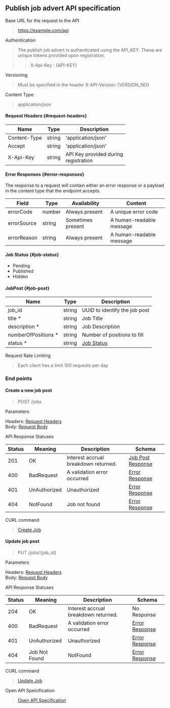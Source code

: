 ## Publish job advert API specification

Base URL for the request to the API

> https://example.com/api

Authentication

> The publish job advert is authenticated using the API_KEY. These are unique tokens provided upon registration.
>> X-Api-Key : {API-KEY}

Versioning

> Must be specified in the header X-API-Version: {VERSION_NO}

Content Type

> application/json

#### Request Headers {#request-headers}
| Name                | Type    |  Description     |
| ------------------  | ------- | ----------------- |
| Content-Type        | string  | 'application/json'    |
| Accept              | string  | 'application/json' |
| X-Api-Key           | string  | API Key provided during <br /> registration |


#### Error Responses {#error-responses}

The response to a request will contain either an error response or a payload in the content type that the endpoint accepts.

| Field         | Type    |  Availability     |  Content                 |
| ------------- | ------- | ----------------- | ------------------------ |
| errorCode     | number  | Always present    | A unique error code      |
| errorSource   | string  | Sometimes present | A human-readable message |
| errorReason   | string  | Always present    | A human-readable message |

#### Job Status {#job-status}
- Pending
- Published
- Hidden

#### JobPost {#job-post}
| Name                | Type    |  Description     |
| ------------------  | ------- | ----------------- |
| job_id              | string  | UUID to identify the job post    |
| title *              | string  | Job Title    |
| description *     | string  | Job Description |
| numberOfPositions *   | string  | Number of positions to fill |
| status *          | string  | [Job Status](#job-status) |

Request Rate Limiting

> Each client has a limit 100 requests per day

### End points

#### Create a new job post

> POST /jobs

Parameters

Headers: [Request Headers](#request-headers) <br />
Body: [Request Body](#job-post)

API Response Statuses

| Status   | Meaning        |  Description                          |  Schema                           |
| -------  | ---------------| ------------------------------------- | --------------------------------- |
| 201      | OK             | Interest accrual breakdown returned.  | [Job Post Response](#job-post)    |
| 400      | BadRequest     | A validation error occurred           | [Error Response](#error-response) |
| 401      | UnAuthorized   | Unauthorized                          | [Error Response](#error-response) |
| 404      | NotFound       | Job not found                         | [Error Response](#error-response) |

CURL command

> [Create Job](./create_job_command.curl)

#### Update job post

> PUT /jobs/{job_id}

Parameters

Headers: [Request Headers](#request-headers) <br />
Body: [Request Body](#job-post)

API Response Statuses

| Status                | Meaning    |  Description     |  Schema                 |
| ------------------  | ------- | ----------------- | ------------------------ |
| 204        | OK  | Interest accrual breakdown returned.    | No Response      |
| 400              | BadRequest  | A validation error occurred | [Error Response](#error-response) |
| 401              | UnAuthorized  | Unauthorized | [Error Response](#error-response) |
| 404              | Job Not Found  | NotFound | [Error Response](#error-response) |

CURL command

> [Update Job](./update_job_command.curl)

Open API Speicification

> [Open API Specification](./open-api-specification.json)
